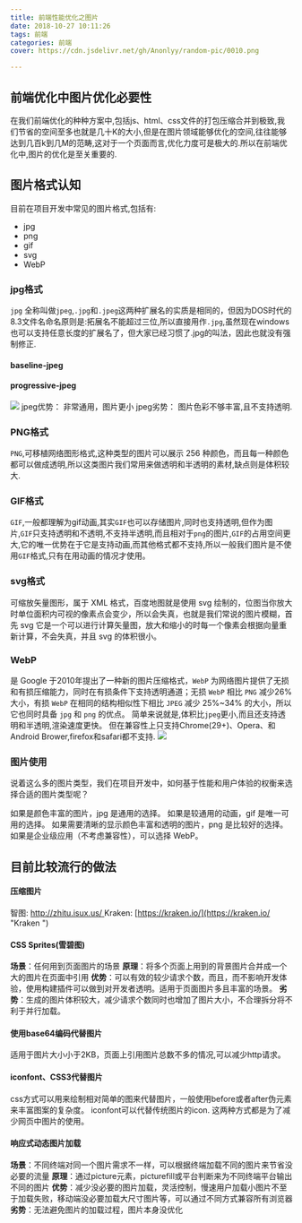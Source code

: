 ```yaml
---
title: 前端性能优化之图片
date: 2018-10-27 10:11:26
tags: 前端
categories: 前端
cover: https://cdn.jsdelivr.net/gh/Anonlyy/random-pic/0010.png

---
```


##	前端优化中图片优化必要性
在我们前端优化的种种方案中,包括js、html、css文件的打包压缩合并到极致,我们节省的空间至多也就是几十K的大小,但是在图片领域能够优化的空间,往往能够达到几百k到几M的范畴,这对于一个页面而言,优化力度可是极大的.所以在前端优化中,图片的优化是至关重要的.

##	图片格式认知
目前在项目开发中常见的图片格式,包括有:
- jpg
- png
- gif
- svg
- WebP
 
###	jpg格式
 `jpg` 全称叫做`jpeg`,`.jpg`和`.jpeg`这两种扩展名的实质是相同的，但因为DOS时代的8.3文件名命名原则是:拓展名不能超过三位,所以直接用作`.jpg`,虽然现在windows也可以支持任意长度的扩展名了，但大家已经习惯了.jpg的叫法，因此也就没有强制修正.
 
#### baseline-jpeg 
#### progressive-jpeg
 
 ![](http://7tszky.com1.z0.glb.clouddn.com/Fo8q3huYFyQma_rsSvo28dUyd7mN)
 jpeg优势： 非常通用，图片更小
 jpeg劣势： 图片色彩不够丰富,且不支持透明.
 
###	PNG格式
 `PNG`,可移植网络图形格式,这种类型的图片可以展示 256 种颜色，而且每一种颜色都可以做成透明,所以这类图片我们常用来做透明和半透明的素材,缺点则是体积较大.
 
###	GIF格式
 `GIF`,一般都理解为gif动画,其实`GIF`也可以存储图片,同时也支持透明,但作为图片,`GIF`只支持透明和不透明,不支持半透明,而且相对于`png`的图片,`GIF`的占用空间更大,它的唯一优势在于它是支持动画,而其他格式都不支持,所以一般我们图片是不使用`GIF`格式,只有在用动画的情况才使用。
 
###	svg格式
 可缩放矢量图形，属于 XML 格式，百度地图就是使用 svg 绘制的，位图当你放大时单位面积内可视的像素点会变少，所以会失真，也就是我们常说的图片模糊，首先 svg 它是一个可以进行计算矢量图，放大和缩小的时每一个像素会根据向量重新计算，不会失真，并且 svg 的体积很小。
 
###	WebP
 是 Google 于2010年提出了一种新的图片压缩格式，`WebP` 为网络图片提供了无损和有损压缩能力，同时在有损条件下支持透明通道；无损 `WebP` 相比 `PNG` 减少26%大小，有损 `WebP` 在相同的结构相似性下相比 `JPEG` 减少 25%~34% 的大小，所以它也同时具备 `jpg` 和 `png` 的优点。
 简单来说就是,体积比`jpeg`更小,而且还支持透明和半透明,渲染速度更快。
 但在兼容性上只支持Chrome(29+)、Opera、和Android Brower,firefox和safari都不支持.
 ![](http://static.zybuluo.com/jasminecjc/z1ik03y2es81x990qq35hutz/1.png)
 
###	图片使用
 说着这么多的图片类型，我们在项目开发中，如何基于性能和用户体验的权衡来选择合适的图片类型呢？

 如果是颜色丰富的图片，jpg 是通用的选择。
 如果是较通用的动画，gif 是唯一可用的选择。
 如果需要清晰的显示颜色丰富和透明的图片，png 是比较好的选择。
 如果是企业级应用（不考虑兼容性），可以选择 WebP。
 
 
##	目前比较流行的做法
 
#### 压缩图片
 智图: [http://zhitu.isux.us/ ](http://zhitu.isux.us/  "智图")
 Kraken: [https://kraken.io/](https://kraken.io/ "Kraken ")
####  CSS Sprites(雪碧图)
 **场景**：任何用到页面图片的场景 
 **原理**：将多个页面上用到的背景图片合并成一个大的图片在页面中引用 
 **优势**：可以有效的较少请求个数，而且，而不影响开发体验，使用构建插件可以做到对开发者透明。适用于页面图片多且丰富的场景。 
 **劣势**：生成的图片体积较大，减少请求个数同时也增加了图片大小，不合理拆分将不利于并行加载。
 
#### 使用base64编码代替图片
 适用于图片大小小于2KB，页面上引用图片总数不多的情况,可以减少http请求。
 
####  iconfont、CSS3代替图片
 css方式可以用来绘制相对简单的图来代替图片，一般使用before或者after伪元素来丰富图案的复杂度。
 iconfont可以代替传统图片的icon.
 这两种方式都是为了减少网页中图片的使用。
 
####  响应式动态图片加载
 **场景**：不同终端对同一个图片需求不一样，可以根据终端加载不同的图片来节省没必要的流量 
 **原理**：通过picture元素，picturefill或平台判断来为不同终端平台输出不同的图片 
 **优势**：减少没必要的图片加载，灵活控制，慢速用户加载小图片不至于加载失败，移动端没必要加载大尺寸图片等，可以通过不同方式兼容所有浏览器 
 **劣势**：无法避免图片的加载过程，图片本身没优化